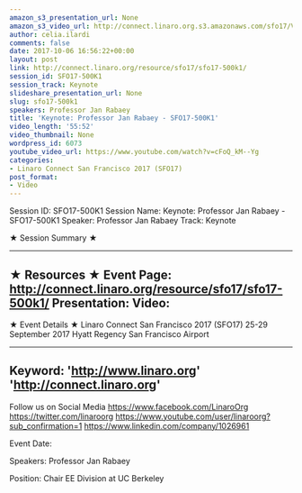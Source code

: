 ```yaml
---
amazon_s3_presentation_url: None
amazon_s3_video_url: http://connect.linaro.org.s3.amazonaws.com/sfo17/Videos/Swarms%202.0%20The%20Living%20Network%20of%20Everyone%20and%20Everything%20%257C%20Panel-%207%20Years%20of%20Linaro%20%2523SFO17.mp4
author: celia.ilardi
comments: false
date: 2017-10-06 16:56:22+00:00
layout: post
link: http://connect.linaro.org/resource/sfo17/sfo17-500k1/
session_id: SFO17-500K1
session_track: Keynote
slideshare_presentation_url: None
slug: sfo17-500k1
speakers: Professor Jan Rabaey
title: 'Keynote: Professor Jan Rabaey - SFO17-500K1'
video_length: '55:52'
video_thumbnail: None
wordpress_id: 6073
youtube_video_url: https://www.youtube.com/watch?v=cFoQ_kM--Yg
categories:
- Linaro Connect San Francisco 2017 (SFO17)
post_format:
- Video
---
```


Session ID: SFO17-500K1
Session Name: Keynote: Professor Jan Rabaey - SFO17-500K1
Speaker: Professor Jan Rabaey
Track: Keynote

★ Session Summary ★

---------------------------------------------------
★ Resources ★
Event Page: http://connect.linaro.org/resource/sfo17/sfo17-500k1/
Presentation:
Video:
---------------------------------------------------

★ Event Details ★
Linaro Connect San Francisco 2017 (SFO17)
25-29 September 2017
Hyatt Regency San Francisco Airport

---------------------------------------------------
Keyword:
'http://www.linaro.org'
'http://connect.linaro.org'
---------------------------------------------------
Follow us on Social Media
https://www.facebook.com/LinaroOrg
https://twitter.com/linaroorg
https://www.youtube.com/user/linaroorg?sub_confirmation=1
https://www.linkedin.com/company/1026961

Event Date:

Speakers: Professor Jan Rabaey

Position: Chair EE Division at UC Berkeley
